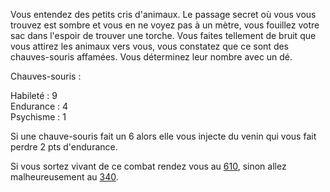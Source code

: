 Vous entendez des petits cris d'animaux. Le passage secret où vous vous trouvez est sombre et vous en ne voyez pas à un mètre, vous fouillez votre sac dans l'espoir de trouver une torche. Vous faites tellement de bruit que vous attirez les animaux vers vous, vous constatez que ce sont des chauves-souris affamées. Vous déterminez leur nombre avec un dé.

Chauves-souris :

Habileté : 9  
Endurance : 4  
Psychisme : 1  

Si une chauve-souris fait un 6 alors elle vous injecte du venin qui vous fait perdre 2 pts d'endurance.

Si vous sortez vivant de ce combat rendez vous au [610](610), sinon allez malheureusement au [340](340).